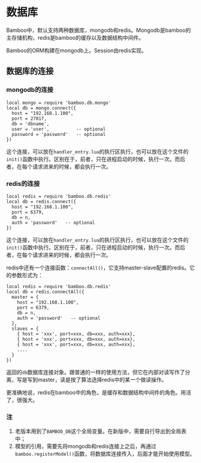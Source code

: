 # 数据库

Bamboo中，默认支持两种数据库，mongodb和redis。Mongodb是bamboo的主存储机构，redis是bamboo的缓存以及数据结构中间件。

Bamboo的ORM构建在mongodb上。Session由redis实现。

## 数据库的连接

### mongodb的连接

    local mongo = require 'bamboo.db.mongo'
    local db = mongo.connect({
      host = "192.168.1.100",
      port = 27017,
      db = 'dbname',
      user = 'user',          -- optional
      password = 'password'   -- optional
    })

这个连接，可以放在`handler_entry.lua`的执行区执行，也可以放在这个文件的`init()`函数中执行。区别在于，前者，只在进程启动的时候，执行一次。而后者，在每个请求进来的时候，都会执行一次。

### redis的连接

    local redis = require 'bamboo.db.redis'
    local db = redis.connect({
      host = "192.168.1.100",
      port = 6379,
      db = n,
      auth = 'password'   -- optional
    })

这个连接，可以放在`handler_entry.lua`的执行区执行，也可以放在这个文件的`init()`函数中执行。区别在于，前者，只在进程启动的时候，执行一次。而后者，在每个请求进来的时候，都会执行一次。

redis中还有一个连接函数：`connectAll()`，它支持master-slave配置的redis。它的参数形式为：

    local redis = require 'bamboo.db.redis'
    local db = redis.connectAll({
      master = {
        host = "192.168.1.100",
        port = 6379,
        db = n,
        auth = 'password'   -- optional
      },
      slaves = {
        { host = 'xxx', port=xxx, db=xxx, auth=xxx},
        { host = 'xxx', port=xxx, db=xxx, auth=xxx},
        { host = 'xxx', port=xxx, db=xxx, auth=xxx},
        ....
      }
    })

返回的`db`数据库连接对象。跟普通的一样的使用方法，但它在内部对读写作了分离，写是写到master，读是按了算法选择redis中的某一个做读操作。

更准确地说，redis在bamboo中的角色，是缓存和数据结构中间件的角色。用活了，很强大。

### 注
1. 老版本用到了`BAMBOO_DB`这个全局变量。在新版中，需要自行导出到全局表中；
2. 模型的引用，需要先将mongodb和redis连接上之后，再通过`bamboo.registerModel()`函数，将数据库连接传入，后面才能开始使用模型。


